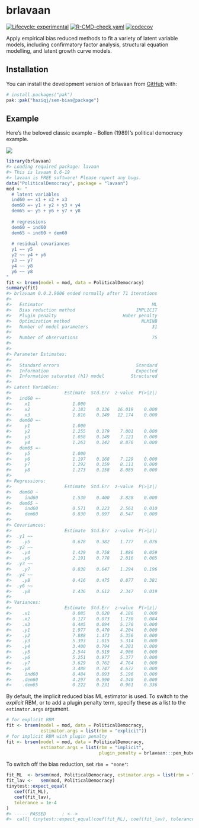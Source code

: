 
<!-- README.md is generated from README.Rmd. Please edit that file -->

# brlavaan

<!-- badges: start -->

[![Lifecycle:
experimental](https://img.shields.io/badge/lifecycle-experimental-orange.svg)](https://lifecycle.r-lib.org/articles/stages.html#experimental)
[![R-CMD-check.yaml](https://github.com/haziqj/sem-bias/actions/workflows/R-CMD-check.yaml/badge.svg?branch=package)](https://github.com/haziqj/sem-bias/actions/workflows/R-CMD-check.yaml)
[![codecov](https://codecov.io/gh/haziqj/sem-bias/graph/badge.svg?token=00UGXV3BMK)](https://codecov.io/gh/haziqj/sem-bias)
<!-- badges: end -->

Apply empirical bias reduced methods to fit a variety of latent variable
models, including confirmatory factor analysis, structural equation
modelling, and latent growth curve models.

## Installation

You can install the development version of brlavaan from
[GitHub](https://github.com/) with:

``` r
# install.packages("pak")
pak::pak("haziqj/sem-bias@package")
```

## Example

Here’s the beloved classic example – Bollen (1989)’s political democracy
example.

![](https://lavaan.ugent.be/figures/sem.png)

``` r
library(brlavaan)
#> Loading required package: lavaan
#> This is lavaan 0.6-19
#> lavaan is FREE software! Please report any bugs.
data("PoliticalDemocracy", package = "lavaan")
mod <- "
  # latent variables 
  ind60 =~ x1 + x2 + x3 
  dem60 =~ y1 + y2 + y3 + y4 
  dem65 =~ y5 + y6 + y7 + y8 
   
  # regressions
  dem60 ~ ind60 
  dem65 ~ ind60 + dem60 
  
  # residual covariances 
  y1 ~~ y5
  y2 ~~ y4 + y6 
  y3 ~~ y7 
  y4 ~~ y8
  y6 ~~ y8
"
fit <- brsem(model = mod, data = PoliticalDemocracy) 
summary(fit)
#> brlavaan 0.0.2.9006 ended normally after 71 iterations
#> 
#>   Estimator                                         ML
#>   Bias reduction method                       IMPLICIT
#>   Plugin penalty                         Huber penalty
#>   Optimization method                           NLMINB
#>   Number of model parameters                        31
#> 
#>   Number of observations                            75
#> 
#> 
#> Parameter Estimates:
#> 
#>   Standard errors                             Standard
#>   Information                                 Expected
#>   Information saturated (h1) model          Structured
#> 
#> Latent Variables:
#>                    Estimate  Std.Err  z-value  P(>|z|)
#>   ind60 =~                                            
#>     x1                1.000                           
#>     x2                2.183    0.136   16.019    0.000
#>     x3                1.816    0.149   12.174    0.000
#>   dem60 =~                                            
#>     y1                1.000                           
#>     y2                1.255    0.179    7.001    0.000
#>     y3                1.058    0.149    7.121    0.000
#>     y4                1.263    0.142    8.876    0.000
#>   dem65 =~                                            
#>     y5                1.000                           
#>     y6                1.197    0.168    7.129    0.000
#>     y7                1.292    0.159    8.111    0.000
#>     y8                1.273    0.158    8.085    0.000
#> 
#> Regressions:
#>                    Estimate  Std.Err  z-value  P(>|z|)
#>   dem60 ~                                             
#>     ind60             1.530    0.400    3.828    0.000
#>   dem65 ~                                             
#>     ind60             0.571    0.223    2.561    0.010
#>     dem60             0.830    0.097    8.547    0.000
#> 
#> Covariances:
#>                    Estimate  Std.Err  z-value  P(>|z|)
#>  .y1 ~~                                               
#>    .y5                0.678    0.382    1.777    0.076
#>  .y2 ~~                                               
#>    .y4                1.429    0.758    1.886    0.059
#>    .y6                2.191    0.778    2.816    0.005
#>  .y3 ~~                                               
#>    .y7                0.838    0.647    1.294    0.196
#>  .y4 ~~                                               
#>    .y8                0.416    0.475    0.877    0.381
#>  .y6 ~~                                               
#>    .y8                1.436    0.612    2.347    0.019
#> 
#> Variances:
#>                    Estimate  Std.Err  z-value  P(>|z|)
#>    .x1                0.085    0.020    4.186    0.000
#>    .x2                0.127    0.073    1.730    0.084
#>    .x3                0.485    0.094    5.170    0.000
#>    .y1                1.977    0.470    4.204    0.000
#>    .y2                7.888    1.473    5.356    0.000
#>    .y3                5.393    1.015    5.314    0.000
#>    .y4                3.400    0.794    4.281    0.000
#>    .y5                2.544    0.519    4.906    0.000
#>    .y6                5.251    0.977    5.377    0.000
#>    .y7                3.629    0.762    4.764    0.000
#>    .y8                3.488    0.747    4.672    0.000
#>     ind60             0.484    0.093    5.196    0.000
#>    .dem60             4.297    0.990    4.340    0.000
#>    .dem65             0.222    0.231    0.961    0.336
```

By default, the implicit reduced bias ML estimator is used. To switch to
the *explicit* RBM, or to add a plugin penalty term, specify these as a
list to the `estimator.args` argument.

``` r
# for explicit RBM
fit <- brsem(model = mod, data = PoliticalDemocracy, 
             estimator.args = list(rbm = "explicit"))  
# for implicit RBM with plugin penalty
fit <- brsem(model = mod, data = PoliticalDemocracy, 
             estimator.args = list(rbm = "implicit", 
                                   plugin_penalty = brlavaan:::pen_huber))
```

To switch off the bias reduction, set `rbm = "none"`:

``` r
fit_ML  <- brsem(mod, PoliticalDemocracy, estimator.args = list(rbm = "none"))
fit_lav <-   sem(mod, PoliticalDemocracy)
tinytest::expect_equal(
   coef(fit_ML),
   coef(fit_lav),
   tolerance = 1e-4
)
#> ----- PASSED      : <-->
#>  call| tinytest::expect_equal(coef(fit_ML), coef(fit_lav), tolerance = 0.0001)
```
